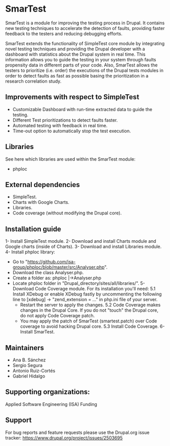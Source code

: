 SmarTest
========

SmarTest is a module for improving the testing process in Drupal. It contains new testing techniques to accelerate the detection of faults, providing faster feedback to the testers and reducing debugging efforts.

SmarTest extends the functionality of SimpleTest core module by integrating novel testing techniques and providing the Drupal developer with a dashboard with statistics about the Drupal system in real time. This information allows you to guide the testing in your system through faults propensity data in different parts of your code. Also, SmarTest allows the testers to prioritize (i.e. order) the executions of the Drupal tests modules in order to detect faults as fast as possible basing the prioritization in a research correlation study.

Improvements with respect to SimpleTest
---------------------------------------

- Customizable Dashboard with run-time extracted data to guide the testing.
- Different Test prioritizations to detect faults faster.
- Automated testing with feedback in real time.
- Time-out option to automatically stop the test execution.

Libraries
---------
See here which libraries are used within the SmarTest module:
- phploc

External dependencies
---------------------
- SimpleTest.
- Charts with Google Charts.
- Libraries.
- Code coverage (without modifying the Drupal core).

Installation guide
------------------

1- Install SimpleTest module.
2- Download and install Charts module and Google charts (inside of Charts).
3- Download and install Libraries module.
4- Install phploc library:
  - Go to "https://github.com/isa-group/phploc/blob/master/src/Analyser.php".
  - Download the class Analyser.php.
  - Create a folder as:
      phploc
      |->Analyser.php
  - Locate phploc folder in "Drupal_directory/sites/all/libraries/".
5- Download Code Coverage module. For its installation you'll need:
  5.1 Install XDebug or enable XDebug fastly by uncommenting the following line to [xdebug] -> "zend_extension = ..." in php.ini file of your server.
    - Restart the server to apply the changes.
  5.2 Code Coverage makes changes in the Drupal Core. If you do not "touch" the Drupal core, do not apply Code Coverage patch.
    - You may apply the patch of SmarTest (smartest.patch) over Code coverage to avoid hacking Drupal core.
  5.3 Install Code Coverage.
6- Install SmarTest.


Maintainers
-----------

- Ana B. Sánchez
- Sergio Segura
- Antonio Ruiz-Cortés
- Gabriel Hidalgo

Supporting organizations:
-------------------------

Applied Software Engineering (ISA) Funding

Support
-------

For bug reports and feature requests please use the Drupal.org issue tracker:
https://www.drupal.org/project/issues/2503695

